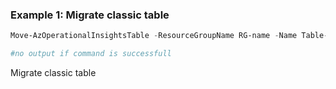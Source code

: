 ### Example 1: Migrate classic table
```powershell
Move-AzOperationalInsightsTable -ResourceGroupName RG-name -Name Table-name -WorkspaceName WS-name

#no output if command is successfull 
```

Migrate classic table
